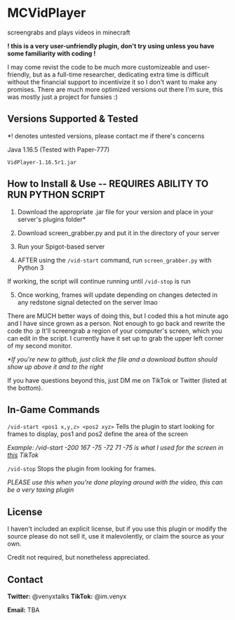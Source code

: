 # MCVidPlayer
screengrabs and plays videos in minecraft

<b>! this is a very user-unfriendly plugin, don't try using unless you have some familiarity with coding !</b>

I may come revist the code to be much more customizeable and user-friendly, but as a full-time researcher, dedicating extra time is difficult without the financial support to incentivize it so I don't want to make any promises. There are much more optimized versions out there I'm sure, this was mostly just a project for funsies :)

## Versions Supported & Tested

*! denotes untested versions, please contact me if there's concerns

Java 1.16.5 (Tested with Paper-777)
```
VidPlayer-1.16.5r1.jar
```

<!-- GETTING STARTED -->
## How to Install & Use -- REQUIRES ABILITY TO RUN PYTHON SCRIPT

1. Download the appropriate .jar file for your version and place in your server's plugins folder* 
2. Download screen_grabber.py and put it in the directory of your server
3. Run your Spigot-based server

4. AFTER using the ```/vid-start``` command, run ```screen_grabber.py``` with Python 3

If working, the script will continue running until ```/vid-stop``` is run

5. Once working, frames will update depending on changes detected in any redstone signal detected on the server lmao

There are MUCH better ways of doing this, but I coded this a hot minute ago and I have since grown as a person. Not enough to go back and rewrite the code tho :p It'll screengrab a region of your computer's screen, which you can edit in the script. I currently have it set up to grab the upper left corner of my second monitor.

<i>*If you're new to github, just click the file and a download button should show up above it and to the right</i>

If you have questions beyond this, just DM me on TikTok or Twitter (listed at the bottom).

<!-- USAGE EXAMPLES -->
## In-Game Commands

```/vid-start <pos1 x,y,z> <pos2 xyz>```
Tells the plugin to start looking for frames to display, pos1 and pos2 define the area of the screen

<i>Example: /vid-start -200 167 -75 -72 71 -75 is what I used for the screen in <a href="https://www.tiktok.com/@im.venyx/video/7056385966524747054">this</a> TikTok</i>

```/vid-stop```
Stops the plugin from looking for frames.

<i>PLEASE use this when you're done playing around with the video, this can be a very taxing plugin</i>

<!-- LICENSE -->
## License

I haven't included an explicit license, but if you use this plugin or modify the source please do not sell it, use it malevolently, or claim the source as your own.

Credit not required, but nonetheless appreciated.

<!-- CONTACT -->
## Contact

<b>Twitter:</b> @venyxtalks
<b>TikTok:</b> @im.venyx

<b>Email:</b> TBA

